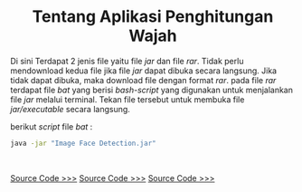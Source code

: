 <h1 align="center"> Tentang Aplikasi Penghitungan Wajah</h1>

Di sini Terdapat 2 jenis file yaitu file *jar* dan file *rar*. Tidak perlu mendownload kedua file jika file *jar* dapat dibuka secara
langsung. Jika tidak dapat dibuka, maka download file dengan format *rar*. pada file *rar* terdapat file *bat* yang berisi *bash-script*
yang digunakan untuk menjalankan file *jar* melalui terminal. Tekan file tersebut untuk membuka file *jar/executable* secara langsung.

berikut *script* file *bat* :
```bat
java -jar "Image Face Detection.jar"
```
<br>

[Source Code >>>](.../src/CountFace.java)
[Source Code >>>](..../src/CountFace.java)
[Source Code >>>](src/CountFace.java)
